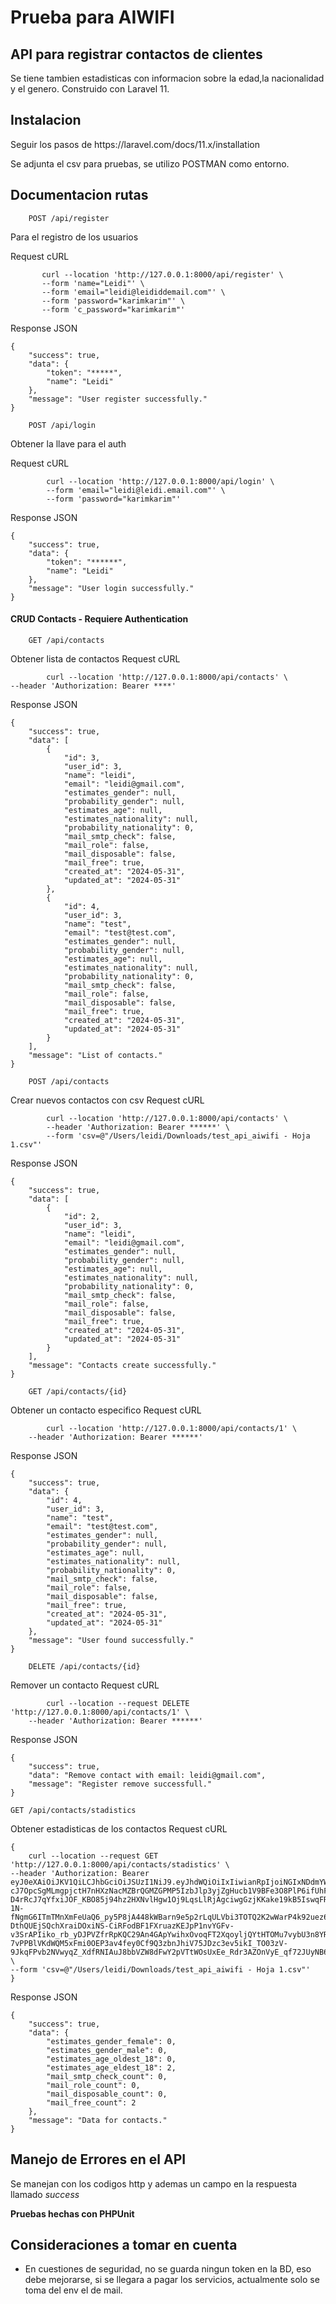 <h1>Prueba para AIWIFI</h1>

<h2>API para registrar contactos de clientes</h2>

<p>Se tiene tambien estadisticas con informacion sobre la edad,la nacionalidad y el genero. 
Construido con Laravel 11.
</p>


<h2>Instalacion</h2>
Seguir los pasos de https://laravel.com/docs/11.x/installation

Se adjunta el csv para pruebas, se utilizo POSTMAN como entorno.
<h2>Documentacion rutas</h2>

        POST /api/register
Para el registro de los usuarios

Request cURL
 ```       
        curl --location 'http://127.0.0.1:8000/api/register' \
        --form 'name="Leidi"' \
        --form 'email="leidi@leididdemail.com"' \
        --form 'password="karimkarim"' \
        --form 'c_password="karimkarim"'
```
Response JSON
```
{
    "success": true,
    "data": {
        "token": "*****",
        "name": "Leidi"
    },
    "message": "User register successfully."
}
```

        POST /api/login
Obtener la llave para el auth

Request cURL
```
        curl --location 'http://127.0.0.1:8000/api/login' \
        --form 'email="leidi@leidi.email.com"' \
        --form 'password="karimkarim"'
```
Response JSON
```
{
    "success": true,
    "data": {
        "token": "******",
        "name": "Leidi"
    },
    "message": "User login successfully."
}
```

<h4>CRUD Contacts - Requiere Authentication</h4>

        GET /api/contacts
Obtener lista de contactos
Request cURL
```
        curl --location 'http://127.0.0.1:8000/api/contacts' \
--header 'Authorization: Bearer ****'
```
Response JSON
```
{
    "success": true,
    "data": [
        {
            "id": 3,
            "user_id": 3,
            "name": "leidi",
            "email": "leidi@gmail.com",
            "estimates_gender": null,
            "probability_gender": null,
            "estimates_age": null,
            "estimates_nationality": null,
            "probability_nationality": 0,
            "mail_smtp_check": false,
            "mail_role": false,
            "mail_disposable": false,
            "mail_free": true,
            "created_at": "2024-05-31",
            "updated_at": "2024-05-31"
        },
        {
            "id": 4,
            "user_id": 3,
            "name": "test",
            "email": "test@test.com",
            "estimates_gender": null,
            "probability_gender": null,
            "estimates_age": null,
            "estimates_nationality": null,
            "probability_nationality": 0,
            "mail_smtp_check": false,
            "mail_role": false,
            "mail_disposable": false,
            "mail_free": true,
            "created_at": "2024-05-31",
            "updated_at": "2024-05-31"
        }
    ],
    "message": "List of contacts."
}
```


        POST /api/contacts
Crear nuevos contactos con csv
Request cURL
```
        curl --location 'http://127.0.0.1:8000/api/contacts' \
        --header 'Authorization: Bearer ******' \
        --form 'csv=@"/Users/leidi/Downloads/test_api_aiwifi - Hoja 1.csv"'
```
Response JSON
```
{
    "success": true,
    "data": [
        {
            "id": 2,
            "user_id": 3,
            "name": "leidi",
            "email": "leidi@gmail.com",
            "estimates_gender": null,
            "probability_gender": null,
            "estimates_age": null,
            "estimates_nationality": null,
            "probability_nationality": 0,
            "mail_smtp_check": false,
            "mail_role": false,
            "mail_disposable": false,
            "mail_free": true,
            "created_at": "2024-05-31",
            "updated_at": "2024-05-31"
        }
    ],
    "message": "Contacts create successfully."
}
```

        GET /api/contacts/{id}
Obtener un contacto especifico
Request cURL
```
        curl --location 'http://127.0.0.1:8000/api/contacts/1' \
    --header 'Authorization: Bearer ******'
```
Response JSON
```
{
    "success": true,
    "data": {
        "id": 4,
        "user_id": 3,
        "name": "test",
        "email": "test@test.com",
        "estimates_gender": null,
        "probability_gender": null,
        "estimates_age": null,
        "estimates_nationality": null,
        "probability_nationality": 0,
        "mail_smtp_check": false,
        "mail_role": false,
        "mail_disposable": false,
        "mail_free": true,
        "created_at": "2024-05-31",
        "updated_at": "2024-05-31"
    },
    "message": "User found successfully."
}
```
        DELETE /api/contacts/{id}
Remover un contacto
Request cURL
```
        curl --location --request DELETE 'http://127.0.0.1:8000/api/contacts/1' \
    --header 'Authorization: Bearer ******'
```
Response JSON
```
{
    "success": true,
    "data": "Remove contact with email: leidi@gmail.com",
    "message": "Register remove successfull."
}
```     

    GET /api/contacts/stadistics
Obtener estadisticas de los contactos
Request cURL
```
{
    curl --location --request GET 'http://127.0.0.1:8000/api/contacts/stadistics' \
--header 'Authorization: Bearer eyJ0eXAiOiJKV1QiLCJhbGciOiJSUzI1NiJ9.eyJhdWQiOiIxIiwianRpIjoiNGIxNDdmYWY1M2Y0MDUxYjMzYTc5M2E0MGQ1OTkzZmEzNDI2NTEwZDlmMzVkY2ZkYWQwNTNhZWZjNDAxYWFjNTVmZTIxMmVlOWMzZmVhNTYiLCJpYXQiOjE3MTcxODk2MDEuMDg0ODg4LCJuYmYiOjE3MTcxODk2MDEuMDg0ODg4LCJleHAiOjE3NDg3MjU2MDEuMDgyOTc0LCJzdWIiOiIzIiwic2NvcGVzIjpbXX0.oOboVhrfNqcold8vJ2APDDYTB_6vw-cJ7OpcSgMLmgpjctH7nHXzNacMZBrQGMZGPMP5IzbJlp3yjZgHucb1V9BFe3O8PlP6ifUhFU5217Nk0xeeOwFiVnNIGjnZiOqI06rkWrlwnpZpL6-D4rRcJ7qYfxiJOF_KBO85j94hz2HXNvlHgw1Oj9LqsLlRjAgciwgGzjKKake19kB5IswqFRZrg5fqy2-1N-fNgmG6ITmTMnXmFeUaQ6_py5P8jA448kWBarn9e5p2rLqULVbi3TOTQ2K2wWarP4k92uez6DPV218bhVktQReCjPn7OayCSTY1qD79y9xbpVjq1CSI4K7K9QSajg1pnneXKuAu4ndgZyQ4p4JwcSkDFXdNqrXNbaJevZeKv-DthQUEjSQchXraiDOxiNS-CiRFodBF1FXruazKEJpP1nvYGFv-v3SrAPIiko_rb_yDJPVZfrRpKQC29An4GApYwihxOvoqFT2XqoyljQYtHTOMu7vybU3n8YR1IUtLg3gEonEnSiqkrFqTpIPHFl-7vPPBlVKdWQM5xFmi0OEP3av4fey0Cf9Q3zbnJhiV75JDzc3ev5ikI_TO03zV-9JkqFPvb2NVwyqZ_XdfRNIAuJ8bbVZW8dFwY2pVTtWOsUxEe_Rdr3AZOnVyE_qf72JUyNB62bLwGHQ' \
--form 'csv=@"/Users/leidi/Downloads/test_api_aiwifi - Hoja 1.csv"'
}
```
Response JSON
```
{
    "success": true,
    "data": {
        "estimates_gender_female": 0,
        "estimates_gender_male": 0,
        "estimates_age_oldest_18": 0,
        "estimates_age_eldest_18": 2,
        "mail_smtp_check_count": 0,
        "mail_role_count": 0,
        "mail_disposable_count": 0,
        "mail_free_count": 2
    },
    "message": "Data for contacts."
}
```    

<h2>Manejo de Errores en el API</h2>
<p>Se manejan con los codigos http y ademas un campo en la respuesta llamado <i>success</i></p>

<b>Pruebas hechas con PHPUnit</b>

<h2> Consideraciones a tomar en cuenta </h2>

- En cuestiones de seguridad, no se guarda ningun token en la BD, eso debe mejorarse, si se llegara a pagar los servicios, actualmente solo se toma del env el de mail.
